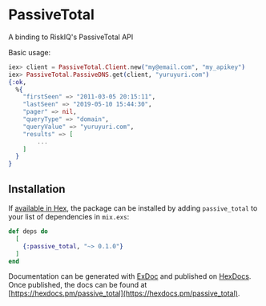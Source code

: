 # PassiveTotal

A binding to RiskIQ's PassiveTotal API

Basic usage:
```elixir
iex> client = PassiveTotal.Client.new("my@email.com", "my_apikey")
iex> PassiveTotal.PassiveDNS.get(client, "yuruyuri.com")
{:ok,
  %{
    "firstSeen" => "2011-03-05 20:15:11",
    "lastSeen" => "2019-05-10 15:44:30",
    "pager" => nil,
    "queryType" => "domain",
    "queryValue" => "yuruyuri.com",
    "results" => [
        ...
    ]
  }
}
```

## Installation

If [available in Hex](https://hex.pm/docs/publish), the package can be installed
by adding `passive_total` to your list of dependencies in `mix.exs`:

```elixir
def deps do
  [
    {:passive_total, "~> 0.1.0"}
  ]
end
```

Documentation can be generated with [ExDoc](https://github.com/elixir-lang/ex_doc)
and published on [HexDocs](https://hexdocs.pm). Once published, the docs can
be found at [https://hexdocs.pm/passive_total](https://hexdocs.pm/passive_total).

